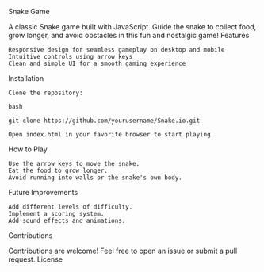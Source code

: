 Snake Game

A classic Snake game built with JavaScript. Guide the snake to collect food, grow longer, and avoid obstacles in this fun and nostalgic game!
Features

    Responsive design for seamless gameplay on desktop and mobile
    Intuitive controls using arrow keys
    Clean and simple UI for a smooth gaming experience

Installation

    Clone the repository:

    bash

    git clone https://github.com/yourusername/Snake.io.git

    Open index.html in your favorite browser to start playing.


How to Play

    Use the arrow keys to move the snake.
    Eat the food to grow longer.
    Avoid running into walls or the snake's own body.

Future Improvements

    Add different levels of difficulty.
    Implement a scoring system.
    Add sound effects and animations.

Contributions

Contributions are welcome! Feel free to open an issue or submit a pull request.
License
